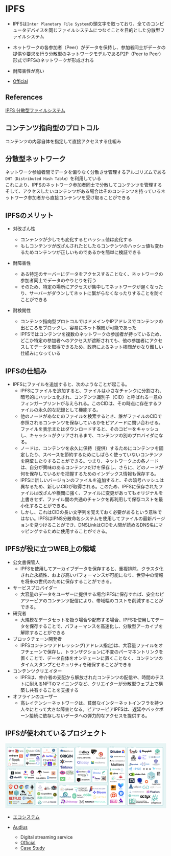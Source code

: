 # IPFS

- IPFSは`Inter Planetary File System`の頭文字を取っており、全てのコンピュータデバイスを同じファイルシステムにつなぐことを目的とした分散型ファイルシステム
- ネットワークの各参加者（Peer）がデータを保持し、参加者同士がデータの提供や要求を行う分散型のネットワークモデルであるP2P（Peer to Peer）形式でIPFSのネットワークが形成される
- 耐障害性が高い

- [Official](https://ipfs.tech/)
## References
[IPFS 分散型ファイルシステム](https://gaiax-blockchain.com/ipfs)

## コンテンツ指向型のプロトコル
コンテンツの内容自体を指定して直接アクセスする仕組み

## 分散型ネットワーク
ネットワーク参加者間でデータを偏りなく分散させ管理するアルゴリズムである`DHT（Distributed Hash Table）`を利用している  
これにより、IPFSのネットワーク参加者同士で分散してコンテンツを管理する  
そして、アクセスしたいコンテンツがある場合はそのコンテンツを持っているネットワーク参加者から直接コンテンツを受け取ることができる

## IPFSのメリット

- 対改ざん性
  - コンテンツが少しでも変化するとハッシュ値は変化する
  - もしコンテンツが改ざんされたとしたらコンテンツのハッシュ値も変わるためコンテンツが正しいものであるかを簡単に検証できる
- 耐障害性
  - ある特定のサーバーにデータをアクセスすることなく、ネットワークの参加者同士でデータのやりとりを行う
  - そのため、特定の場所にアクセスが集中してネットワークが遅くなったり、サーバーがダウンしてネットに繋がらなくなったりすることを防ぐことができる

- 耐検閲性
  - コンテンツ指向型プロトコルではドメインやIPアドレスでコンテンツの出どころをブロックし、容易にネット検閲が可能であった
  - IPFSではコンテンツを複数のネットワークの参加者が持っているため、どこか特定の参加者へのアクセスが遮断されても、他の参加者にアクセスしてデータを取得できるため、政府によるネット検閲がかなり難しい仕組みになっている

## IPFSの仕組み
- IPFSにファイルを追加すると、次のようなことが起こる。
  - IPFSにファイルを追加すると、ファイルは小さなチャンクに分割され、暗号的にハッシュ化され、コンテンツ識別子（CID）と呼ばれる一意のフィンガープリントが与えられる。このCIDは、その時点に存在するファイルの永久的な記録として機能する。 
  - 他のノードがあなたのファイルを検索するとき、誰がファイルのCIDで参照されるコンテンツを保存しているかをピアノードに問い合わせる。ファイルを表示またはダウンロードすると、そのコピーをキャッシュし、キャッシュがクリアされるまで、コンテンツの別のプロバイダになる。 
  - ノードは、コンテンツを永久に保持（提供）するためにコンテンツを固定したり、スペースを節約するためにしばらく使っていないコンテンツを廃棄したりすることができる。つまり、ネットワーク上の各ノードは、自分が興味のあるコンテンツだけを保存し、さらに、どのノードが何を保存しているかを把握するためのインデックス情報も保存する。 
  - IPFSに新しいバージョンのファイルを追加すると、その暗号ハッシュは異なるため、新しいCIDが取得される。このため、IPFSに保存されたファイルは改ざんや検閲に強く、ファイルに変更があってもオリジナルを上書きせず、ファイル間の共通のチャンクを再利用して保存コストを最小化することができる。 
  - しかし、これはCIDの長い文字列を覚えておく必要があるという意味ではない。IPFSはIPNS分散命名システムを使用してファイルの最新バージョンを見つけることができ、DNSLinkはCIDを人間が読めるDNS名にマッピングするために使用することができる。

## IPFSが役に立つWEB上の領域
- 公文書保管人 
  - IPFSを使用してアーカイブデータを保存すると、重複排除、クラスタ化された永続性、および高いパフォーマンスが可能になり、世界中の情報を将来の世代のために保存することができる。
- サービスプロバイダー
  - 大容量のデータをユーザーに提供する場合IPFSに保存すれば、安全なピアツーピアのコンテンツ配信により、帯域幅のコストを削減することができる。
- 研究者
  - 大規模なデータセットを扱う場合や配布する場合、IPFSを使用してデータを保存することで、パフォーマンスを高速化し、分散型アーカイブを解除することができる
- ブロックチェーン開発者
  - IPFSコンテンツアドレッシング(アドレス指定)は、大容量ファイルをオフチェーンで保存し、トランザクションに不変のパーマネントリンクを置くことで、データ自体をオンチェーンに置くことなく、コンテンツのタイムスタンプとセキュリティを確保することができる
- コンテンツクリエイター
  - IPFSは、仲介者の支配から解放されたコンテンツの配信や、時間のテストに耐えるNFTのマイニングなど、クリエイターが分散型ウェブ上で構築し共有することを支援する
- オフラインのユーザー 
  - 高レイテンシーネットワークは、貧弱なインターネットインフラを持つ人々にとって大きな障害となる。ピアツーピアIPFSは、遅延やバックボーン接続に依存しないデータへの弾力的なアクセスを提供する。

## IPFSが使われているプロジェクト

![ipfs-project](../images/IPFS.png "ipfs")

- [エコシステム](https://ecosystem.ipfs.tech/)

- [Audius](https://ecosystem.ipfs.tech/project/audius/)
  - Digital streaming service
  - [Official](https://audius.co/)
  - [Case Study](https://docs.ipfs.tech/concepts/case-study-audius/)